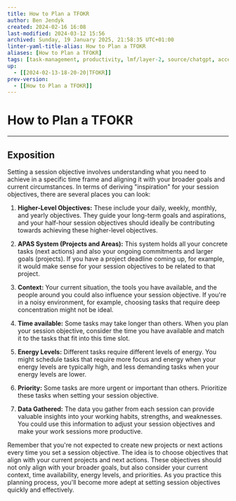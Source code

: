```yaml
---
title: How to Plan a TFOKR
author: Ben Jendyk
created: 2024-02-16 16:08
last-modified: 2024-03-12 15:56
archived: Sunday, 19 January 2025, 21:58:35 UTC+01:00
linter-yaml-title-alias: How to Plan a TFOKR
aliases: [How to Plan a TFOKR]
tags: [task-management, productivity, lmf/layer-2, source/chatgpt, access/archived] 
up:
  - [[2024-02-13-18-20-20|TFOKR]]
prev-version:
  - [[How to Plan a TFOKR]]
---
```


# How to Plan a TFOKR

--- 

## Exposition

Setting a session objective involves understanding what you need to achieve in a specific time frame and aligning it with your broader goals and current circumstances. In terms of deriving "inspiration" for your session objectives, there are several places you can look:

1. **Higher-Level Objectives:** These include your daily, weekly, monthly, and yearly objectives. They guide your long-term goals and aspirations, and your half-hour session objectives should ideally be contributing towards achieving these higher-level objectives.

2. **APAS System (Projects and Areas):** This system holds all your concrete tasks (next actions) and also your ongoing commitments and larger goals (projects). If you have a project deadline coming up, for example, it would make sense for your session objectives to be related to that project.

3. **Context:** Your current situation, the tools you have available, and the people around you could also influence your session objective. If you're in a noisy environment, for example, choosing tasks that require deep concentration might not be ideal.

4. **Time available:** Some tasks may take longer than others. When you plan your session objective, consider the time you have available and match it to the tasks that fit into this time slot.

5. **Energy Levels:** Different tasks require different levels of energy. You might schedule tasks that require more focus and energy when your energy levels are typically high, and less demanding tasks when your energy levels are lower.

6. **Priority:** Some tasks are more urgent or important than others. Prioritize these tasks when setting your session objective.

7. **Data Gathered:** The data you gather from each session can provide valuable insights into your working habits, strengths, and weaknesses. You could use this information to adjust your session objectives and make your work sessions more productive.

Remember that you're not expected to create new projects or next actions every time you set a session objective. The idea is to choose objectives that align with your current projects and next actions. These objectives should not only align with your broader goals, but also consider your current context, time availability, energy levels, and priorities. As you practice this planning process, you'll become more adept at setting session objectives quickly and effectively.

